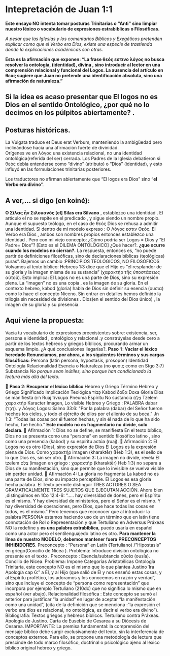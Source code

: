 # Intepretación de Juan 1:1
**Este ensayo NO intenta tomar posturas Trinitarias o "Anti"  sino limpiar nuestro léxico o vocabulario de expresiones estrabiblicas o Filosóficas.**

*A pesar que las Iglesias y los comentarios Bíblicos y Exegéticos pretenden explicar como que el Verbo era Dios, existe una especie de trastienda donde la explicaciones académicas son otras.* 

**Esta es la afirmación que exponen: “La frase θεός  εστινο λόγος no busca resolver la ontología, (identidad), divina , sino introducir al lector en una comprensión relacional y funcional del Logos. La ausencia del artículo en θεός sugiere que Juan no pretende una identificación absoluta, sino una afirmación de naturaleza.”**
## Si la idea es acaso presentar que El logos no es Dios en el sentido Ontológico, ¿por qué no lo decimos en los púlpitos abiertamente? . 

## Posturas históricas.
La Vulgata traduce et Deus erat Verbum, manteniendo la ambigüedad pero inclinándose hacia una afirmación fuerte de divinidad.  
Orígenes ve en λόγος una existencia relacional, no una identidad ontológica(referida del ser) cerrada.
Los Padres de la Iglesia debatieron si θεός debía entenderse como “divino” (atributo) o “Dios” (identidad), y esto influyó en las formulaciones trinitarias posteriores.  

Los  traductores no  afirman abiertamente que “El logos era Dios” sino “**el Verbo era divino**”.

 ## A ver,... si digo (en koiné): 
**Ο Σίλας ἦν Σιλουανός [el] Silas era Silvano**  ,   establezco una identidad .
El artículo el no se repite en el predicado , y sigue siendo un nombre propio.
Aunque el supuesto teólogo, en el caso de θεός Dios se rehusa a admitir una identidad.
Si dentro de mi modelo expreso :
Ο Λόγος εστιν Θεός. El Verbo era Dios , ambos son nombres propios entonces establezco una identidad .
Pero con mi viejo concepto: ¿Cómo podría ser Logos = Dios y “El Padre= Dios”? [Esto es el DILEMA ONTOLÖGICO] ¿Qué hacer?.
**¿que ocurre cuando los modelos no cierran?.**
La respuesta, entonces es, “no puede partir de definiciones filosóficas, sino de declaraciones bíblicas (teológicas) puras”.
Bajemos un cambio :PRINCIPIOS TEOLÓGICOS, NO FILOSÓFICOS
Volvamos al texto bíblico:
Hebreos 1:3 dice que el Hijo es “el resplandor de su gloria y la imagen misma de su sustancia” (χαρακτὴρ τῆς ὑποστάσεως αὐτοῦ). Esto implica:
El Logos no es una parte de Dios, sino su expresión plena.
La “imagen” no es una copia , es la imagen de su gloria.
En el contexto hebreo, kabod (gloria) habla de Dios sin definir su esencia (ουσια) como lo hace el concepto Niceno.
Sin entrar en detalles hemos definido la trilogía sin necesidad de divisiones .
Dios(en el sentido del Dios único) , la imagen de su gloria y su presencia.
## Aquí viene la propuesta:
Vacía tu vocabulario de expresiones preexistentes sobre: existencia, ser, persona e identidad , ontológico y relacional .y constrúyelas desde cero a partir de los textos hebreos y griegos bíblicos, procurando armar un esquema limpio. ¿A qué conclusiones llegarías?.
𝐏𝐚𝐬𝐨 𝟏: 𝐕𝐚𝐜𝐢𝐚𝐫 𝐞𝐥 𝐥𝐞́𝐱𝐢𝐜𝐨 𝐡𝐞𝐫𝐞𝐝𝐚𝐝𝐨
**Renunciamos, por ahora, a los siguientes términos y sus cargas filosóficas:**
Persona (latín persona, hypostasis, prosopon)
Identidad
Ontología
Relacionalidad
Esencia o  Naturaleza (no φυσις como en Stgo 3:7)
Substancia
*No porque sean inútiles, sino porque han condicionado la lectura más allá del texto.*

📜 𝐏𝐚𝐬𝐨 𝟐: 𝐑𝐞𝐜𝐮𝐩𝐞𝐫𝐚𝐫 𝐞𝐥 𝐥𝐞́𝐱𝐢𝐜𝐨 𝐛𝐢́𝐛𝐥𝐢𝐜𝐨
Hebreo y Griego
Término Hebreo y Griego     Significado         Implicación Teológica
כָּבוֹד Kabod δοξα   Doxa      Gloria         Dios se manifiesta
רוּחַ Ruaj πνευμα Pneuma    Espíritu    No sustancia
צֶלֶם  Tzelem χαρακτήρ Karacter Imagen,   Lo visible
Hebreo y Griego : PALABRA
dabar (דָּבָר). y Λόγος Logos: 
Salmo 33:6: "Por la palabra (dabar) del Señor fueron hechos los cielos, y todo el ejército de ellos por el aliento de su boca."
Jn 1:3: “Todas las cosas por él fueron hechas, y sin él nada de lo que ha sido hecho, fue hecho.”
𝐄𝐬𝐭𝐞 𝐦𝐨𝐝𝐞𝐥𝐨 𝐧𝐨 𝐞𝐬 𝐟𝐫𝐚𝐠𝐦𝐞𝐧𝐭𝐚𝐫𝐢𝐨 𝐧𝐨 𝐝𝐢𝐯𝐢𝐝𝐞, 𝐬𝐨𝐥𝐨 𝐝𝐞𝐜𝐥𝐚𝐫𝐚.
🔹 Afirmación 1: Dios no se define, se manifiesta
En el texto bíblico, Dios no se presenta como una “persona” en sentido filosófico latino , sino como una presencia (kabod) y su espíritu  actúa (ruaj).
🔹 Afirmación 2: El Logos no es otro (Dios), sino expresión de Dios
El Logos es la expresión plena de Dios.
 Como χαρακτήρ imagen  (kharaktēr) (Heb 1:3), es el sello de lo que Dios es, sin ser otro.
🔹 Afirmación 3: La imagen no divide, revela
El tzelem צֶלֶם (imagen en griego : χαρακτήρ (kharaktēr) Heb 1:3) no separa a Dios de su manifestación, sino que permite que lo invisible se vuelva visible sin perder unidad.
🔹 Afirmación 4: La gloria no fragmenta
La kabod no es una parte de Dios, sino su impacto perceptible. El Logos es esa gloria hecha palabra.
El Texto permite distinguir TRES ACTORES O SEA GRAMATICALMENTE TRES SUJETOS QUE EJECUTAN ACCIÓN.
Ahora bien ,distinguimos en  1Co 12:4-6: “.....  hay diversidad de dones, pero el Espíritu es el mismo. Y hay diversidad de ministerios, pero el Señor es el mismo. Y hay diversidad de operaciones, pero Dios, que hace todas las cosas en todos, es el mismo.”
Pero tenemos que reconocer que al introducir la palabra PERSONA estamos haciendo uso de un término que en latín tiene connotación de Rol o Representación y que Tertuliano en Adversus Práxeas NO la redefine  y  𝐞𝐬 𝐮𝐧𝐚 𝐩𝐚𝐥𝐚𝐛𝐫𝐚 𝐞𝐱𝐭𝐫𝐚𝐛𝐢́𝐛𝐥𝐢𝐜𝐚, puedo usarla en español como una actor pero el sentilenguajedo latino es otro.
𝐏𝐚𝐫𝐚 𝐦𝐚𝐧𝐭𝐞𝐧𝐞𝐫 𝐥𝐚 𝐥𝐢́𝐧𝐞𝐚 𝐝𝐞 𝐧𝐮𝐞𝐬𝐭𝐫𝐨 𝐌𝐎𝐃𝐄𝐋𝐎, 𝐝𝐞𝐛𝐞𝐦𝐨𝐬 𝐦𝐚𝐧𝐭𝐞𝐧𝐞𝐫 𝐟𝐮𝐞𝐫𝐚 𝐏𝐑𝐄𝐂𝐎𝐍𝐂𝐄𝐏𝐓𝐎𝐒 𝐈𝐍𝐇𝐈𝐁𝐈𝐃𝐎𝐑𝐄𝐒.
Preconcepto : “Persona” en Latín (Tertuliano) /”Hipostasis” en griego(Concilio de Nicea ). 
Problema:  Introduce división ontológica no presente en el texto .
Preconcepto : Esencia/subtancia οὐσία (ousía). Concilio  de Nicea.
Problema: Impone Categorías Aristotélicas
Ontología Trinitaria, este concepto NO es el mismo que lo que plantea Justino 1ra Apología cap 6:”  a Él, y al Hijo (que salió de Él y nos enseñó estas cosas, y al Espíritu profético, los adoramos y los conocemos en razón y verdad”, sino que incluye el concepto de “persona como representación” que incorpora por ejemplo Tertuliano (210dc) que no significa lo mismo que en español (ver abajo).
Relacionalidad filosófica : Este concepto se sumó al anterior para justificar “la unidad” en lugar de aceptar “la manifestación como una unidad”, (cita de la definición que se menciona :”la expresión el verbo era dios es relacional, no ontológica, es decir el verbo era divino”).
Bibliografia:
Textos griegos y hebreos bíblicos.
Tertuliano contra Práxeas.
Apología  de Justino.
Carta de Eusebio de Cesarea a su Diócesis de Cesarea.
IMPORTANTE:
La premisa fundamental: la comprensión del mensaje bíblico debe surgir exclusivamente del texto, sin la interferencia de conceptos externos. Para ello, se propone una metodología de lectura que prescinde de todo marco filosófico, doctrinal o psicológico ajeno al léxico bíblico original hebreo y griego.
